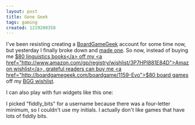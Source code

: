 ```yaml
---
layout: post
title: Gone Geek
tags: gaming
created: 1219200358
---
```

I've been resisting creating a <a href="http://boardgamegeek.com/">BoardGameGeek</a> account for some time now, but yesterday I finally broke down and <a href="http://boardgamegeek.com/user/fiddly_bits">made one</a>.  So now, instead of buying me <a href="http://www.amazon.com/Language-Americas-Joseph-Greenberg/dp/0804713154">$80 linguistics books</a> off my <a href="http://www.amazon.com/gp/registry/wishlist/3P7HPI881E84D">Amazon wishlist</a>, grateful readers can buy me <a href="http://boardgamegeek.com/boardgame/1159-Evo">$80 board games</a> off my <a href="http://boardgamegeek.com/collection/user/fiddly_bits?wishlist=1&sort=wishlist&columns=thumbnail|title|status|wishlistcomment&ff=1">BGG wishlist</a>.<!--break-->

I can also play with fun widgets like this one:

<script language="javascript" src="http://www.boardgamegeek.com/jswidget.php?username=fiddly_bits&numitems=1&header=1&text=title&images=medium&show=wishlist&imagesonly=1&imagepos=center">
</script>

I picked "fiddly_bits" for a username because there was a four-letter minimum, so I couldn't use my initials.  I actually don't like games that have lots of fiddly bits.

